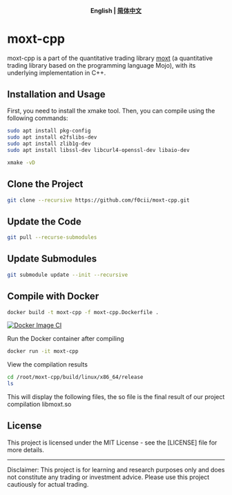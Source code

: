 <h4 align="center">
    <p>
        <b>English</b> |
        <a href="https://github.com/f0cii/moxt-cpp/blob/main/README_zh.md">简体中文</a>
    </p>
</h4>

# moxt-cpp
moxt-cpp is a part of the quantitative trading library [moxt](https://github.com/f0cii/moxt) (a quantitative trading library based on the programming language Mojo), with its underlying implementation in C++.

## Installation and Usage
First, you need to install the xmake tool. Then, you can compile using the following commands:


```bash
sudo apt install pkg-config
sudo apt install e2fslibs-dev
sudo apt install zlib1g-dev
sudo apt install libssl-dev libcurl4-openssl-dev libaio-dev

xmake -vD
```

## Clone the Project
```bash
git clone --recursive https://github.com/f0cii/moxt-cpp.git
```

## Update the Code
```bash
git pull --recurse-submodules
```

## Update Submodules
```bash
git submodule update --init --recursive
```

## Compile with Docker
```bash
docker build -t moxt-cpp -f moxt-cpp.Dockerfile .
```

[![Docker Image CI](https://github.com/f0cii/moxt-cpp/actions/workflows/docker-image.yml/badge.svg)](https://github.com/f0cii/moxt-cpp/actions/workflows/docker-image.yml)

Run the Docker container after compiling
```bash
docker run -it moxt-cpp
```

View the compilation results
```bash
cd /root/moxt-cpp/build/linux/x86_64/release
ls
```
This will display the following files, the so file is the final result of our project compilation
libmoxt.so

## License

This project is licensed under the MIT License - see the [LICENSE] file for more details.

---
Disclaimer: This project is for learning and research purposes only and does not constitute any trading or investment advice. Please use this project cautiously for actual trading.
